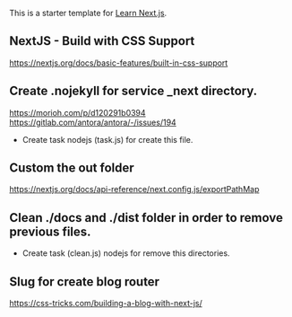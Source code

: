 This is a starter template for [Learn Next.js](https://nextjs.org/learn).

## NextJS - Build with CSS Support
https://nextjs.org/docs/basic-features/built-in-css-support

## Create .nojekyll for service _next directory.
https://morioh.com/p/d120291b0394
https://gitlab.com/antora/antora/-/issues/194

* Create task nodejs (task.js) for create this file.

## Custom the out folder
https://nextjs.org/docs/api-reference/next.config.js/exportPathMap

## Clean ./docs and ./dist folder in order to remove previous files.

* Create task (clean.js) nodejs for remove this directories.

## Slug for create blog router
https://css-tricks.com/building-a-blog-with-next-js/